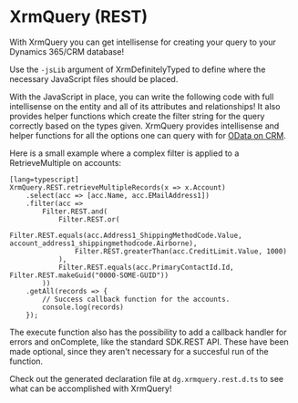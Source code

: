 XrmQuery (REST)
===============

With XrmQuery you can get intellisense for creating your query to your Dynamics 365/CRM database!

Use the `-jsLib` argument of XrmDefinitelyTyped to define where the necessary JavaScript files should be placed.

With the JavaScript in place, you can write the following code with full intellisense on 
the entity and all of its attributes and relationships! It also provides helper functions which 
create the filter string for the query correctly based on the types given. XrmQuery provides intellisense
and helper functions for all the options one can query with for [OData on CRM][odata-options].

Here is a small example where a complex filter is applied to a RetrieveMultiple on accounts:

    [lang=typescript]
    XrmQuery.REST.retrieveMultipleRecords(x => x.Account)
        .select(acc => [acc.Name, acc.EMailAddress1])
        .filter(acc =>
            Filter.REST.and(
                Filter.REST.or(
                    Filter.REST.equals(acc.Address1_ShippingMethodCode.Value, account_address1_shippingmethodcode.Airborne),
                    Filter.REST.greaterThan(acc.CreditLimit.Value, 1000)
                ),
                Filter.REST.equals(acc.PrimaryContactId.Id, Filter.REST.makeGuid("0000-SOME-GUID"))
            ))
        .getAll(records => {
            // Success callback function for the accounts.
            console.log(records)
        });

The execute function also has the possibility to add a callback handler for errors and onComplete, 
like the standard SDK.REST API. These have been made optional, since they aren't necessary for a
succesful run of the function.

Check out the generated declaration file at `dg.xrmquery.rest.d.ts` to see what can be 
accomplished with XrmQuery!

[minified]: files/dg.xrmquery.rest.min.js
[odata-options]: https://msdn.microsoft.com/en-us/library/gg309461.aspx